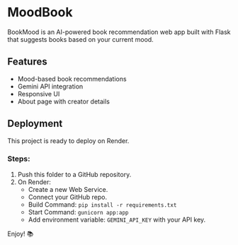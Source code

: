 # MoodBook

BookMood is an AI-powered book recommendation web app built with Flask that suggests books based on your current mood.

## Features
- Mood-based book recommendations
- Gemini API integration
- Responsive UI
- About page with creator details

## Deployment
This project is ready to deploy on Render.

### Steps:
1. Push this folder to a GitHub repository.
2. On Render:
   - Create a new Web Service.
   - Connect your GitHub repo.
   - Build Command: `pip install -r requirements.txt`
   - Start Command: `gunicorn app:app`
   - Add environment variable: `GEMINI_API_KEY` with your API key.

Enjoy! 📚
